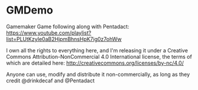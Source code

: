 # GMDemo
Gamemaker Game following along with Pentadact: https://www.youtube.com/playlist?list=PLUtKzyIe0aB2HjpmBhnsHpK7ig0z7ohWw

I own all the rights to everything here, and I'm releasing it under a Creative Commons Attribution-NonCommercial 4.0 International license, the terms of which are detailed here: http://creativecommons.org/licenses/by-nc/4.0/

Anyone can use, modify and distribute it non-commercially, as long as they credit @drinkdecaf and @Pentadact